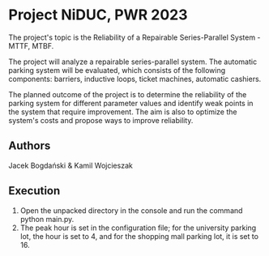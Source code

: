 # Project NiDUC, PWR 2023
The project's topic is the Reliability of a Repairable Series-Parallel System - MTTF, MTBF.

The project will analyze a repairable series-parallel system. The automatic parking system will be evaluated, which consists of the following components: barriers, inductive loops, ticket machines, automatic cashiers.

The planned outcome of the project is to determine the reliability of the parking system for different parameter values and identify weak points in the system that require improvement. The aim is also to optimize the system's costs and propose ways to improve reliability.

## Authors
Jacek Bogdański & Kamil Wojcieszak

## Execution
1. Open the unpacked directory in the console and run the command python main.py.
2. The peak hour is set in the configuration file; for the university parking lot, the hour is set to 4, and for the shopping mall parking lot, it is set to 16.
